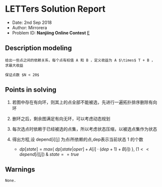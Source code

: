 
# LETTers Solution Report

- Date: 2nd Sep 2018
- Author: Mirrorera
- Problem ID:  **Nanjiing Online Contest** [E](https://nanti.jisuanke.com/t/30994)

## Description modeling

    给出一些点之间的依赖关系，每个点有权值 A 和 B ，定义收益为 A $\times$ T + B ，求最大收益

    保证点数 $N < 20$

## Points in solving

1. 若图中存在有向环，则其上的点全部不能被选，先进行一遍拓扑排序删除有向环

2. 删环之后，剩余图满足有向无环，可以考虑动态规划

3. 每次选点时依赖于已经被选的点集，所以考虑状态压缩，以被选点集作为状态

4. 得出方程,设 depend[i][j] 为点i所依赖的点,dep表示当前状态 1 的个数

    - $dp[state] = max\{\;dp[state | oper] + A[i] \cdot (dep + 1) + B[i])\;\} ,\; (1 << depend[i][j])\; \& \; state == true$

## Warnings

    None.

